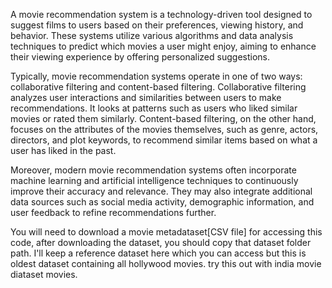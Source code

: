 A movie recommendation system is a technology-driven tool designed to suggest films to users based on their preferences, viewing history, and behavior. 
These systems utilize various algorithms and data analysis techniques to predict which movies a user might enjoy, aiming to enhance their viewing experience by offering personalized suggestions.

Typically, movie recommendation systems operate in one of two ways: collaborative filtering and content-based filtering. 
  Collaborative filtering analyzes user interactions and similarities between users to make recommendations. It looks at patterns such as users who liked similar movies or rated them similarly. 
  Content-based filtering, on the other hand, focuses on the attributes of the movies themselves, such as genre, actors, directors, and plot keywords, to recommend similar items based on what a user has liked in the past.

Moreover, modern movie recommendation systems often incorporate machine learning and artificial intelligence techniques to continuously improve their accuracy and relevance. 
They may also integrate additional data sources such as social media activity, demographic information, and user feedback to refine recommendations further.

You will need to download a movie metadataset[CSV file] for accessing this code, after downloading the dataset, you should copy that dataset folder path.  I'll keep a reference dataset here which you can access but this is oldest dataset containing all hollywood movies. 
try this out with india movie diataset movies. 
